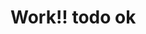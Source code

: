 <!DOCTYPE html>
<html>
<head>
	<title>Signos</title>

</head>
<body>
	<h1>Work!! todo ok</h1>
</body>
</html>
